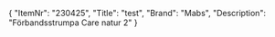 {
  "ItemNr": "230425",
  "Title": "test",
  "Brand": "Mabs",
  "Description": "Förbandsstrumpa Care natur 2"
}